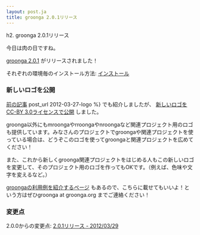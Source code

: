 ```yaml
---
layout: post.ja
title: groonga 2.0.1リリース
---
```

h2. groonga 2.0.1リリース

今日は肉の日ですね。

[groonga 2.0.1](/ja/docs/news.html#release-2-0-1) がリリースされました！

それぞれの環境毎のインストール方法:
[インストール](/ja/docs/install.html)

### 新しいロゴを公開

[前の記事]({%) post_url 2012-03-27-logo %} でも紹介しましたが、
[新しいロゴをCC-BY 3.0ライセンスで公開](/ja/logo/) しました。

groonga以外にもmroongaやrroongaやnroongaなど関連プロジェクト用のロゴも提供しています。みなさんのプロジェクトでgroongaや関連プロジェクトを使っている場合は、どうぞこのロゴを使ってgroongaと関連プロジェクトを広めてください！

また、これから新しくgroonga関連プロジェクトをはじめる人もこの新しいロゴを変更して、そのプロジェクト用のロゴを作ってもOKです。（例えば、色味や文字を変えるなど。）

[groongaの利用例を紹介するページ](/ja/users/)
もあるので、こちらに載せてもいいよ！という方はぜひgroonga at groonga.org
までご連絡ください！

### 変更点

2.0.0からの変更点: [2.0.1リリース -
2012/03/29](/ja/docs/news.html#release-2-0-1)
